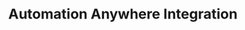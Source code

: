 [title]: # (Automation Anywhere)
[tags]: # (introduction)
[priority]: # (1)
# Automation Anywhere Integration



